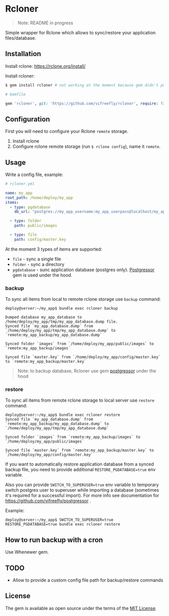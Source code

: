 # Rcloner

> Note: README in progress

Simple wrapper for Rclone which allows to sync/restore your application files/database.

## Installation

Install rclone: https://rclone.org/install/

Install rcloner:

```bash
$ gem install rcloner # not working at the moment because gem didn't pushed to rubygems yet
```

```ruby
# Gemfile

gem 'rcloner', git: 'https://github.com/vifreefly/rcloner', require: false
```

## Configuration

First you will need to configure your Rclone `remote` storage.

1. Install rclone
2. Configure rclone remote storage (run `$ rclone config`), name it `remote`.

## Usage

Write a config file, example:

```yml
# rcloner.yml

name: my_app
root_path: /home/deploy/my_app
items:
  - type: pgdatabase
    db_url: "postgres://my_app_username:my_app_userpass@localhost/my_app_database"

  - type: folder
    path: public/images

  - type: file
    path: config/master.key
```

At the moment 3 types of items are supported:

* `file` - sync a single file
* `folder` - sync a directory
* `pgdatabase` - sunc application database (postgres only). [Postgressor](https://github.com/vifreefly/postgressor) gem is used under the hood.

### backup

To sync all items from local to remote rclone storage use `backup` command:

```
deploy@server:~/my_app$ bundle exec rcloner backup

Dumped database my_app_database to /home/deploy/my_app/tmp/my_app_database.dump file.
Synced file `my_app_database.dump` from `/home/deploy/my_app/tmp/my_app_database.dump` to `remote:my_app_backup/my_app_database.dump`

Synced folder `images` from `/home/deploy/my_app/public/images` to `remote:my_app_backup/images`

Synced file `master.key` from `/home/deploy/my_app/config/master.key` to `remote:my_app_backup/master.key`
```

> Note: to backup database, Rcloner use gem [postgressor](https://github.com/vifreefly/postgressor) under the hood

### restore

To sync all items from remote rclone storage to local server use `restore` command:

```
deploy@server:~/my_app$ bundle exec rcloner restore
Synced file `my_app_database.dump` from `remote:my_app_backup/my_app_database.dump` to `/home/deploy/my_app/tmp/my_app_database.dump`

Synced folder `images` from `remote:my_app_backup/images` to `/home/deploy/my_app/public/images`

Synced file `master.key` from `remote:my_app_backup/master.key` to `/home/deploy/my_app/config/master.key`
```

If you want to automatically restore application database from a synced backup file, you need to provide additional `RESTORE_PGDATABASE=true` env variable.

Also you can provide `SWITCH_TO_SUPERUSER=true` env variable to temporary switch postgres user to superuser while importing a database (sometimes it's required for a successful import). For more info see documentation for https://github.com/vifreefly/postgressor .

Example:

```
deploy@server:~/my_app$ SWITCH_TO_SUPERUSER=true RESTORE_PGDATABASE=true bundle exec rcloner restore
```

## How to run backup with a cron

Use Whenewer gem.

## TODO

* Allow to provide a custom config file path for backup/restore commands

## License

The gem is available as open source under the terms of the [MIT License](https://opensource.org/licenses/MIT).
